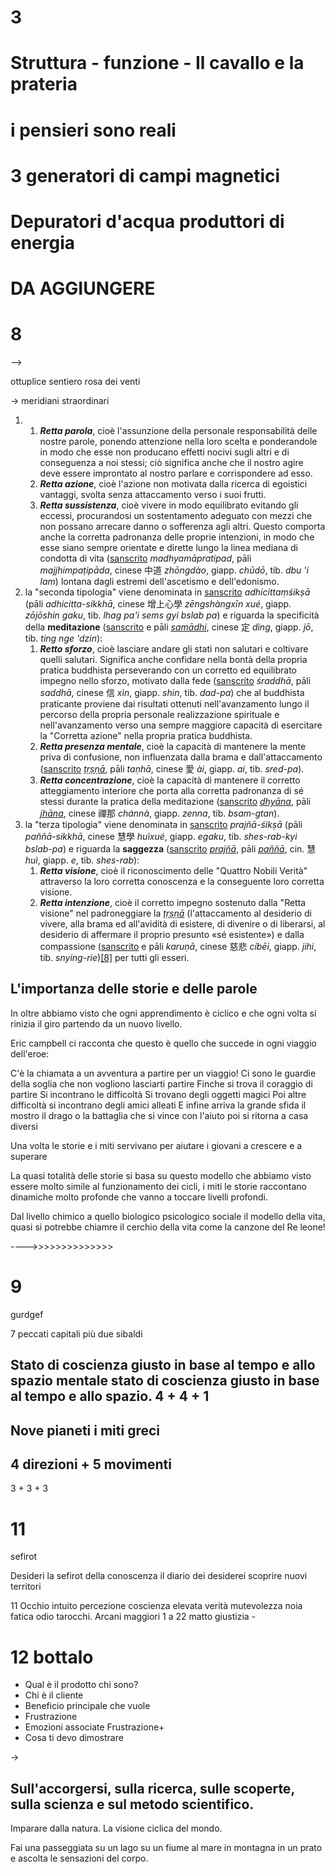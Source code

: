 
# 3 


# Struttura -  funzione - Il cavallo e la prateria


# i pensieri sono reali
 
# 3 generatori di campi magnetici

# Depuratori d'acqua produttori di energia


# DA AGGIUNGERE 


# 8 

-->

ottuplice sentiero rosa dei venti 

-> meridiani straordinari

1.  1.  _**Retta parola**_, cioè l'assunzione della personale responsabilità delle nostre parole, ponendo attenzione nella loro scelta e ponderandole in modo che esse non producano effetti nocivi sugli altri e di conseguenza a noi stessi; ciò significa anche che il nostro agire deve essere improntato al nostro parlare e corrispondere ad esso.
    2.  _**Retta azione**_, cioè l'azione non motivata dalla ricerca di egoistici vantaggi, svolta senza attaccamento verso i suoi frutti.
    3.  _**Retta sussistenza**_, cioè vivere in modo equilibrato evitando gli eccessi, procurandosi un sostentamento adeguato con mezzi che non possano arrecare danno o sofferenza agli altri. Questo comporta anche la corretta padronanza delle proprie intenzioni, in modo che esse siano sempre orientate e dirette lungo la linea mediana di condotta di vita ([sanscrito](https://it.wikipedia.org/wiki/Sanscrito "Sanscrito")  _madhyamāpratipad_, pāli  _majjhimpaṭipāda_, cinese 中道  _zhōngdào_, giapp.  _chūdō_, tib.  _dbu 'i lam_) lontana dagli estremi dell'ascetismo e dell'edonismo.
2.  la "seconda tipologia" viene denominata in  [sanscrito](https://it.wikipedia.org/wiki/Sanscrito "Sanscrito")  _adhicittaṃśikṣā_  (pāli  _adhicitta-sikkhā_, cinese 增上心學  _zēngshàngxīn xué_, giapp.  _zōjōshin gaku_, tib.  _lhag pa'i sems gyi bslab pa_) e riguarda la specificità della  **meditazione**  ([sanscrito](https://it.wikipedia.org/wiki/Sanscrito "Sanscrito")  e pāli  _[samādhi](https://it.wikipedia.org/wiki/Samadhi "Samadhi")_, cinese 定  _dìng_, giapp.  _jō_, tib.  _ting nge 'dzin_):
    1.  _**Retto sforzo**_, cioè lasciare andare gli stati non salutari e coltivare quelli salutari. Significa anche confidare nella bontà della propria pratica buddhista perseverando con un corretto ed equilibrato impegno nello sforzo, motivato dalla fede ([sanscrito](https://it.wikipedia.org/wiki/Sanscrito "Sanscrito")  _śraddhā_, pāli  _saddhā_, cinese 信  _xìn_, giapp.  _shin_, tib.  _dad-pa_) che al buddhista praticante proviene dai risultati ottenuti nell'avanzamento lungo il percorso della propria personale realizzazione spirituale e nell'avanzamento verso una sempre maggiore capacità di esercitare la "Corretta azione" nella propria pratica buddhista.
    2.  _**Retta presenza mentale**_, cioè la capacità di mantenere la mente priva di confusione, non influenzata dalla brama e dall'attaccamento ([sanscrito](https://it.wikipedia.org/wiki/Sanscrito "Sanscrito")  _[tṛṣṇā](https://it.wikipedia.org/w/index.php?title=T%E1%B9%9B%E1%B9%A3%E1%B9%87%C4%81&action=edit&redlink=1 "Tṛṣṇā (la pagina non esiste)")_, pāli  _taṇhā_, cinese 愛  _ài_, giapp.  _ai_, tib.  _sred-pa_).
    3.  _**Retta concentrazione**_, cioè la capacità di mantenere il corretto atteggiamento interiore che porta alla corretta padronanza di sé stessi durante la pratica della meditazione ([sanscrito](https://it.wikipedia.org/wiki/Sanscrito "Sanscrito")  _[dhyāna](https://it.wikipedia.org/wiki/Dhy%C4%81na "Dhyāna")_, pāli  _[jhāna](https://it.wikipedia.org/wiki/Jhana "Jhana")_, cinese 禪那  _chánnà_, giapp.  _zenna_, tib.  _bsam-gtan_).
3.  la "terza tipologia" viene denominata in  [sanscrito](https://it.wikipedia.org/wiki/Sanscrito "Sanscrito")  _prajñā-śikṣā_  (pāli  _paññā-sikkhā_, cinese 慧學  _huìxué_, giapp.  _egaku_, tib.  _shes-rab-kyi bslab-pa_) e riguarda la  **saggezza**  ([sanscrito](https://it.wikipedia.org/wiki/Sanscrito "Sanscrito")  _[prajñā](https://it.wikipedia.org/wiki/Praj%C3%B1%C4%81 "Prajñā")_, pāli  _[paññā](https://it.wikipedia.org/w/index.php?title=Pa%C3%B1%C3%B1%C4%81&action=edit&redlink=1 "Paññā (la pagina non esiste)")_, cin. 慧  _huì_, giapp.  _e_, tib.  _shes-rab_):
    1.  _**Retta visione**_, cioè il riconoscimento delle "Quattro Nobili Verità" attraverso la loro corretta conoscenza e la conseguente loro corretta visione.
    2.  _**Retta intenzione**_, cioè il corretto impegno sostenuto dalla "Retta visione" nel padroneggiare la  _[tṛṣṇā](https://it.wikipedia.org/w/index.php?title=T%E1%B9%9B%E1%B9%A3%E1%B9%87%C4%81&action=edit&redlink=1 "Tṛṣṇā (la pagina non esiste)")_  (l'attaccamento al desiderio di vivere, alla brama ed all'avidità di esistere, di divenire o di liberarsi, al desiderio di affermare il proprio presunto «sé esistente») e dalla compassione ([sanscrito](https://it.wikipedia.org/wiki/Sanscrito "Sanscrito")  e pāli  _karuṇā_, cinese 慈悲  _cíbēi_, giapp.  _jihi_, tib.  _snying-rie_)[[8]](https://it.wikipedia.org/wiki/Nobile_Ottuplice_Sentiero#cite_note-8)  per tutti gli esseri.


## L'importanza delle storie e delle parole

In oltre abbiamo visto che ogni apprendimento è ciclico e che ogni volta si rinizia il giro partendo da un nuovo livello.
 
Eric campbell ci racconta che questo è quello che succede in ogni viaggio dell'eroe:


C'è la chiamata a un avventura a partire per un viaggio!
Ci sono le guardie della soglia che non vogliono lasciarti partire
Finche si trova il coraggio di partire
Si incontrano le difficoltà 
Si trovano degli oggetti magici 
Poi altre difficoltà si incontrano degli amici alleati
E infine arriva la grande sfida il mostro il drago o la battaglia che si vince con l'aiuto 
poi si ritorna a casa diversi

Una volta le storie e i miti servivano per aiutare i giovani a crescere e a superare

La quasi totalità delle storie si basa su questo modello che abbiamo visto essere molto simile al funzionamento dei cicli, i miti le storie  raccontano dinamiche molto profonde che vanno a toccare livelli profondi.

Dal livello chimico a quello biologico psicologico sociale 
 il modello della vita, quasi si potrebbe chiamre il cerchio della vita come la canzone del Re leone!

---->>>>>>>>>>>>>>
# 9


gurdgef 

7 peccati capitali più due sibaldi 


## Stato di coscienza giusto in base al tempo e allo spazio mentale stato di coscienza giusto in base al tempo e allo spazio.  4 + 4 + 1 

## Nove pianeti i miti greci 

## 4 direzioni + 5 movimenti
3 + 3 + 3




# 11 



sefirot

Desideri la sefirot della conoscenza il diario dei desiderei scoprire nuovi territori


11 Occhio intuito percezione coscienza elevata verità mutevolezza noia fatica odio tarocchi. Arcani maggiori 1 a 22 matto  giustizia -


# 12 bottalo



- Qual è il prodotto chi sono?
- Chi è il cliente
- Beneficio principale che vuole
- Frustrazione
- Emozioni associate Frustrazione+
- Cosa ti devo dimostrare

->


## Sull'accorgersi, sulla ricerca, sulle scoperte, sulla scienza e sul metodo scientifico.




Imparare dalla natura. La visione ciclica del mondo. 

Fai una passeggiata su un lago su un fiume al mare in montagna in un prato e ascolta le sensazioni del corpo.
<!--stackedit_data:
eyJoaXN0b3J5IjpbLTEwMjE2MDYxOTIsODMxMjM1NzY3LDU0Nj
g3MjAzNSwtNDAxMDY5NDQ0XX0=
-->